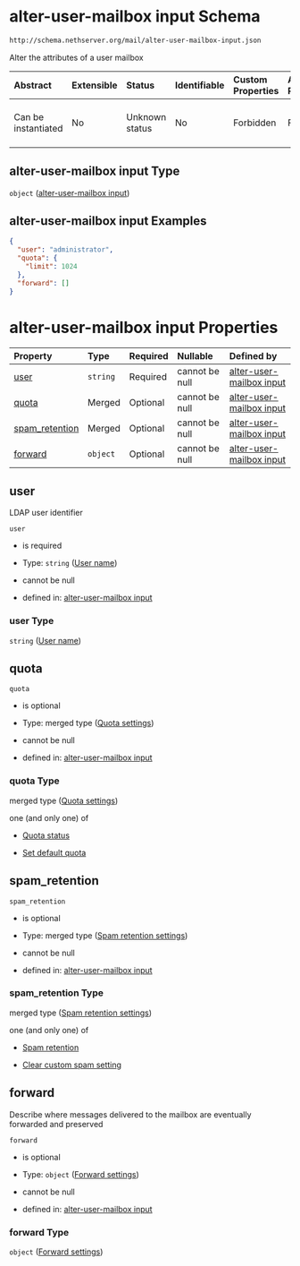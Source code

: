 # alter-user-mailbox input Schema

```txt
http://schema.nethserver.org/mail/alter-user-mailbox-input.json
```

Alter the attributes of a user mailbox

| Abstract            | Extensible | Status         | Identifiable | Custom Properties | Additional Properties | Access Restrictions | Defined In                                                                                 |
| :------------------ | :--------- | :------------- | :----------- | :---------------- | :-------------------- | :------------------ | :----------------------------------------------------------------------------------------- |
| Can be instantiated | No         | Unknown status | No           | Forbidden         | Forbidden             | none                | [alter-user-mailbox-input.json](mail/alter-user-mailbox-input.json "open original schema") |

## alter-user-mailbox input Type

`object` ([alter-user-mailbox input](alter-user-mailbox-input.md))

## alter-user-mailbox input Examples

```json
{
  "user": "administrator",
  "quota": {
    "limit": 1024
  },
  "forward": []
}
```

# alter-user-mailbox input Properties

| Property                           | Type     | Required | Nullable       | Defined by                                                                                                                                                                              |
| :--------------------------------- | :------- | :------- | :------------- | :-------------------------------------------------------------------------------------------------------------------------------------------------------------------------------------- |
| [user](#user)                      | `string` | Required | cannot be null | [alter-user-mailbox input](alter-user-mailbox-input-properties-user-name.md "http://schema.nethserver.org/mail/alter-user-mailbox-input.json#/properties/user")                         |
| [quota](#quota)                    | Merged   | Optional | cannot be null | [alter-user-mailbox input](alter-user-mailbox-input-properties-quota-settings.md "http://schema.nethserver.org/mail/alter-user-mailbox-input.json#/properties/quota")                   |
| [spam\_retention](#spam_retention) | Merged   | Optional | cannot be null | [alter-user-mailbox input](alter-user-mailbox-input-properties-spam-retention-settings.md "http://schema.nethserver.org/mail/alter-user-mailbox-input.json#/properties/spam_retention") |
| [forward](#forward)                | `object` | Optional | cannot be null | [alter-user-mailbox input](mail-defs-forward-settings.md "http://schema.nethserver.org/mail/alter-user-mailbox-input.json#/properties/forward")                                         |

## user

LDAP user identifier

`user`

* is required

* Type: `string` ([User name](alter-user-mailbox-input-properties-user-name.md))

* cannot be null

* defined in: [alter-user-mailbox input](alter-user-mailbox-input-properties-user-name.md "http://schema.nethserver.org/mail/alter-user-mailbox-input.json#/properties/user")

### user Type

`string` ([User name](alter-user-mailbox-input-properties-user-name.md))

## quota



`quota`

* is optional

* Type: merged type ([Quota settings](alter-user-mailbox-input-properties-quota-settings.md))

* cannot be null

* defined in: [alter-user-mailbox input](alter-user-mailbox-input-properties-quota-settings.md "http://schema.nethserver.org/mail/alter-user-mailbox-input.json#/properties/quota")

### quota Type

merged type ([Quota settings](alter-user-mailbox-input-properties-quota-settings.md))

one (and only one) of

* [Quota status](mail-defs-quota-status.md "check type definition")

* [Set default quota](alter-user-mailbox-input-properties-quota-settings-oneof-set-default-quota.md "check type definition")

## spam\_retention



`spam_retention`

* is optional

* Type: merged type ([Spam retention settings](alter-user-mailbox-input-properties-spam-retention-settings.md))

* cannot be null

* defined in: [alter-user-mailbox input](alter-user-mailbox-input-properties-spam-retention-settings.md "http://schema.nethserver.org/mail/alter-user-mailbox-input.json#/properties/spam_retention")

### spam\_retention Type

merged type ([Spam retention settings](alter-user-mailbox-input-properties-spam-retention-settings.md))

one (and only one) of

* [Spam retention](mail-defs-spam-retention.md "check type definition")

* [Clear custom spam setting](alter-user-mailbox-input-properties-spam-retention-settings-oneof-clear-custom-spam-setting.md "check type definition")

## forward

Describe where messages delivered to the mailbox are eventually forwarded and preserved

`forward`

* is optional

* Type: `object` ([Forward settings](mail-defs-forward-settings.md))

* cannot be null

* defined in: [alter-user-mailbox input](mail-defs-forward-settings.md "http://schema.nethserver.org/mail/alter-user-mailbox-input.json#/properties/forward")

### forward Type

`object` ([Forward settings](mail-defs-forward-settings.md))
